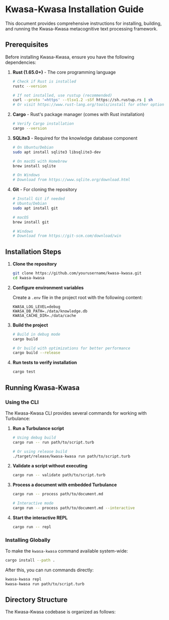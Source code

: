 # Kwasa-Kwasa Installation Guide

This document provides comprehensive instructions for installing, building, and running the Kwasa-Kwasa metacognitive text processing framework.

## Prerequisites

Before installing Kwasa-Kwasa, ensure you have the following dependencies:

1. **Rust (1.65.0+)** - The core programming language
   ```bash
   # Check if Rust is installed
   rustc --version
   
   # If not installed, use rustup (recommended)
   curl --proto '=https' --tlsv1.2 -sSf https://sh.rustup.rs | sh
   # Or visit https://www.rust-lang.org/tools/install for other options
   ```

2. **Cargo** - Rust's package manager (comes with Rust installation)
   ```bash
   # Verify Cargo installation
   cargo --version
   ```

3. **SQLite3** - Required for the knowledge database component
   ```bash
   # On Ubuntu/Debian
   sudo apt install sqlite3 libsqlite3-dev
   
   # On macOS with Homebrew
   brew install sqlite
   
   # On Windows
   # Download from https://www.sqlite.org/download.html
   ```

4. **Git** - For cloning the repository
   ```bash
   # Install Git if needed
   # Ubuntu/Debian
   sudo apt install git
   
   # macOS
   brew install git
   
   # Windows
   # Download from https://git-scm.com/download/win
   ```

## Installation Steps

1. **Clone the repository**
   ```bash
   git clone https://github.com/yourusername/kwasa-kwasa.git
   cd kwasa-kwasa
   ```

2. **Configure environment variables**
   
   Create a `.env` file in the project root with the following content:
   ```
   KWASA_LOG_LEVEL=debug
   KWASA_DB_PATH=./data/knowledge.db
   KWASA_CACHE_DIR=./data/cache
   ```

3. **Build the project**
   ```bash
   # Build in debug mode
   cargo build
   
   # Or build with optimizations for better performance
   cargo build --release
   ```

4. **Run tests to verify installation**
   ```bash
   cargo test
   ```

## Running Kwasa-Kwasa

### Using the CLI

The Kwasa-Kwasa CLI provides several commands for working with Turbulance:

1. **Run a Turbulance script**
   ```bash
   # Using debug build
   cargo run -- run path/to/script.turb
   
   # Or using release build
   ./target/release/kwasa-kwasa run path/to/script.turb
   ```

2. **Validate a script without executing**
   ```bash
   cargo run -- validate path/to/script.turb
   ```

3. **Process a document with embedded Turbulance**
   ```bash
   cargo run -- process path/to/document.md
   
   # Interactive mode
   cargo run -- process path/to/document.md --interactive
   ```

4. **Start the interactive REPL**
   ```bash
   cargo run -- repl
   ```

### Installing Globally

To make the `kwasa-kwasa` command available system-wide:

```bash
cargo install --path .
```

After this, you can run commands directly:

```bash
kwasa-kwasa repl
kwasa-kwasa run path/to/script.turb
```

## Directory Structure

The Kwasa-Kwasa codebase is organized as follows:
